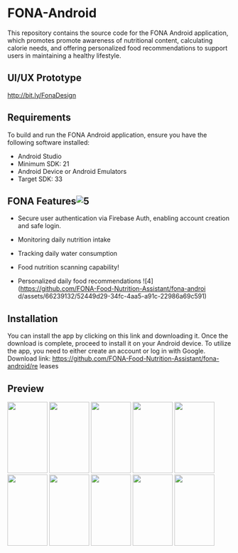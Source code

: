 
# FONA-Android

This repository contains the source code for the FONA Android application, which promotes promote awareness of nutritional content, calculating calorie needs, and offering personalized food recommendations to support users in maintaining a healthy lifestyle.

## UI/UX Prototype
http://bit.ly/FonaDesign

## Requirements
To build and run the FONA Android application, ensure you have the following software installed:
- Android Studio
- Minimum SDK: 21
- Android Device or Android Emulators
- Target SDK: 33

## FONA Features![5](https://github.com/FONA-Food-Nutrition-Assistant/fona-android/assets/66239132/ce182468-08c4-4a4d-a5e8-abf75b2c3327)

- Secure user authentication via Firebase Auth, enabling account creation and safe login.
- Monitoring daily nutrition intake
- Tracking daily water consumption

- Food nutrition scanning capability!

- Personalized daily food recommendations
![4](https://github.com/FONA-Food-Nutrition-Assistant/fona-androi
d/assets/66239132/52449d29-34fc-4aa5-a91c-22986a69c591)

## Installation
You can install the app by clicking on this link and downloading it. Once the download is complete, proceed to install it on your Android device. To utilize the app, you need to either create an account or log in with Google. Download link: https://github.com/FONA-Food-Nutrition-Assistant/fona-android/re
leases


## Preview
<img src="https://github.com/FONA-Food-Nutrition-Assistant/fona-android/assets/66239132/aa31587e-cad1-43ee-89b7-09fb25f6db36" width="90px" height="160px">
<img src="https://github.com/FONA-Food-Nutrition-Assistant/fona-android/assets/66239132/39f97f16-b841-418e-b41b-05b5101e55c0" width="90px" height="160px">
<img src="https://github.com/FONA-Food-Nutrition-Assistant/fona-android/assets/66239132/4228f6b1-f211-49b9-9a0f-0555a235330e" width="90px" height="160px">
<img src="https://github.com/FONA-Food-Nutrition-Assistant/fona-android/assets/66239132/6af8ce2f-66e1-4f3d-8bc2-07506ec68762" width="90px" height="160px">
<img src="https://github.com/FONA-Food-Nutrition-Assistant/fona-android/assets/66239132/a8e3f25f-c4c6-4db8-b971-3f8556427225" width="90px" height="160px">
<img src="https://github.com/FONA-Food-Nutrition-Assistant/fona-android/assets/66239132/5ede8ee7-1303-4a35-8ca7-9e2ddb0b3a81" width="90px" height="160px">
<img src="https://github.com/FONA-Food-Nutrition-Assistant/fona-android/assets/66239132/89ee489d-f9cb-4d5c-9887-2ec05049c824" width="90px" height="160px">
<img src="https://github.com/FONA-Food-Nutrition-Assistant/fona-android/assets/66239132/d8ea3367-dd47-4a5c-a3d3-98fa9a8aae60" width="90px" height="160px">
<img src="https://github.com/FONA-Food-Nutrition-Assistant/fona-android/assets/66239132/9385700a-d873-4659-876f-9eb28a184ff5" width="90px" height="160px">
<img src="https://github.com/FONA-Food-Nutrition-Assistant/fona-android/assets/66239132/5e0ca635-c13e-4e4b-aa3d-3581c5897814" width="90px" height="160px">

